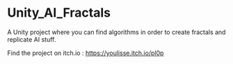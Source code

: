 # Unity_AI_Fractals
 A Unity project where you can find algorithms in order to create fractals and replicate AI stuff.

Find the project on itch.io : https://youlisse.itch.io/pl0p